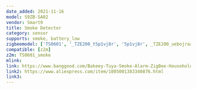 ```yaml
---
date_added: 2021-11-16
model: S9ZB-SA02
vendor: Smart9
title: Smoke Detector
category: sensor
supports: smoke, battery_low
zigbeemodel: ['TS0601', '_TZE200_t5p1vj8r', '5p1vj8r', _TZE200_uebojraa]
compatible: [z2m]
z2m: TS0601_smoke
mlink: 
link: https://www.banggood.com/Bakeey-Tuya-Smoke-Alarm-ZigBee-Household-Low-Power-Fire-Detector-3C-Fire-Smoke-Alarm-p-1830894.html
link2: https://www.aliexpress.com/item/1005001383340876.html
link3: 
---
```

